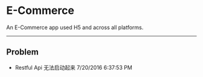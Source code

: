 # E-Commerce

An E-Commerce app used H5 and  across all platforms. 


----------
## Problem

- Restful Api 无法启动起来 7/20/2016 6:37:53 PM 
